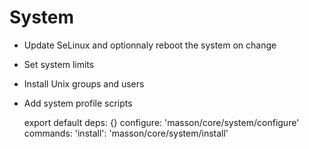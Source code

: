 
# System

* Update SeLinux and optionnaly reboot the system on change
* Set system limits
* Install Unix groups and users
* Add system profile scripts

    export default
      deps: {}
      configure:
        'masson/core/system/configure'
      commands:
        'install':
          'masson/core/system/install'
